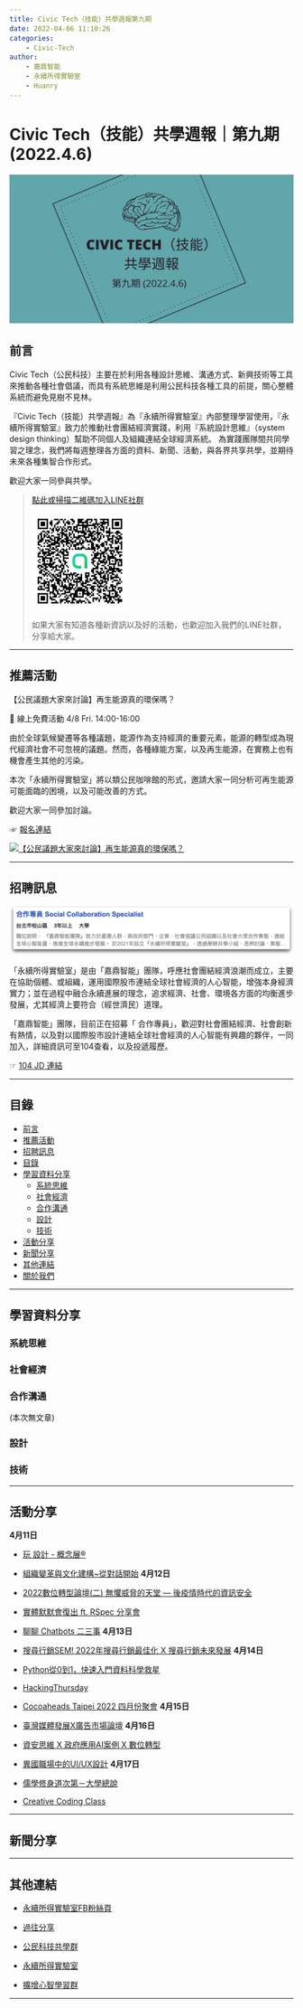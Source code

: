 ```yaml
---
title: Civic Tech（技能）共學週報第九期
date: 2022-04-06 11:10:26
categories:
	- Civic-Tech
author:
	- 嘉鼎智能
	- 永續所得實驗室
	- Huanry
---
```

# Civic Tech（技能）共學週報｜第九期 (2022.4.6)

![Civic-Tech-9](/img/ct/9.png)

## 前言

Civic Tech（公民科技）主要在於利用各種設計思維、溝通方式、新興技術等工具來推動各種社會倡議，而具有系統思維是利用公民科技各種工具的前提，關心整體系統而避免見樹不見林。

『Civic Tech（技能）共學週報』為『永續所得實驗室』內部整理學習使用，『永續所得實驗室』致力於推動社會團結經濟實踐，利用『系統設計思維』（system design thinking）幫助不同個人及組織連結全球經濟系統。
為實踐團隊間共同學習之理念，我們將每週整理各方面的資料、新聞、活動，與各界共享共學，並期待未來各種集智合作形式。

歡迎大家一同參與共學。

>[點此或掃描二維碼加入LINE社群](https://line.me/ti/g2/Dj4AkbdDsY6o4D_CdDUB6Q)
>
>[![公民科技共學群](/img/產品共學群.jpg)](https://line.me/ti/g2/Dj4AkbdDsY6o4D_CdDUB6Q)
>
>如果大家有知道各種新資訊以及好的活動，也歡迎加入我們的LINE社群，分享給大家。

---
## 推薦活動

【公民議題大家來討論】再生能源真的環保嗎？

🔶 線上免費活動 4/8 Fri. 14:00-16:00 

由於全球氣候變遷等各種議題，能源作為支持經濟的重要元素，能源的轉型成為現代經濟社會不可忽視的議題。然而，各種綠能方案，以及再生能源，在實務上也有機會產生其他的污染。

本次「永續所得實驗室」將以類公民咖啡館的形式，邀請大家一同分析可再生能源可能面臨的困境，以及可能改善的方式。

歡迎大家一同參加討論。

☞ [報名連結](https://bit.ly/380vToU)

[![【公民議題大家來討論】再生能源真的環保嗎？](https://static.accupass.com/eventbanner/2203280655591252799230.jpg)
](https://bit.ly/380vToU)

---
## 招聘訊息

[![104](/img/ct/104jd.png)](https://www.104.com.tw/job/7ajci?jobsource=company_job)

「永續所得實驗室」是由「嘉鼎智能」團隊，呼應社會團結經濟浪潮而成立，主要在協助個體、或組織，運用國際股市連結全球社會經濟的人心智能，增強本身經濟實力；並在過程中融合永續進展的理念，追求經濟、社會、環境各方面的均衡進步發展，尤其經濟上要符合（經世濟民）道理。

「嘉鼎智能」團隊，目前正在招募「 合作專員」，歡迎對社會團結經濟、社會創新有熱情，以及對以國際股市設計連結全球社會經濟的人心智能有興趣的夥伴，一同加入，詳細資訊可至104查看，以及投遞履歷。

☞ [104 JD 連結](https://www.104.com.tw/job/7ajci?jobsource=company_job)

---
## 目錄
- [前言](#前言)
- [推薦活動](#推薦活動)
- [招聘訊息](#招聘訊息)
- [目錄](#目錄)
- [學習資料分享](#學習資料分享)
	- [系統思維](#系統思維)
	- [社會經濟](#社會經濟)
	- [合作溝通](#合作溝通)
	- [設計](#設計)
	- [技術](#技術)
- [活動分享](#活動分享)
- [新聞分享](#新聞分享)
- [其他連結](#其他連結)
- [關於我們](#關於我們)

---
## 學習資料分享

### 系統思維




### 社會經濟



### 合作溝通

(本次無文章)

### 設計



### 技術



---
## 活動分享

**4月11日**
- [玩 設計 - 概念展®](https://www.accupass.com/event/2203220858101121309090)

- [組織變革與文化建構~從對話開始](https://www.accupass.com/event/2203100406486097737250)
**4月12日**
- [2022數位轉型論壇(二) 無懼威脅的天堂 — 後疫情時代的資訊安全](https://www.accupass.com/event/2203100223111929267451)

- [實體默默會復出 ft. RSpec 分享會](https://www.accupass.com/event/2203310717441513652935)

- [聊聊 Chatbots 二三事](https://chatbots.kktix.cc/events/chatbots-meetup-in-central-taiwan-020)
**4月13日**
- [搜尋行銷SEM! 2022年搜尋行銷最佳化 X 搜尋行銷未來發展](https://www.accupass.com/event/2203180901499613439090)
**4月14日**
- [Python從0到1，快速入門資料科學救星](https://www.accupass.com/event/2203160332211403612268)

- [HackingThursday](https://www.meetup.com/hackingthursday/events/284843495/)

- [Cocoaheads Taipei 2022 四月份聚會](https://cocoaheads-taipei.kktix.cc/events/20200414)
**4月15日**
- [臺灣媒體發展X廣告市場論壇](https://www.accupass.com/event/2203150816151903398977)
**4月16日**
- [資安思維 X 政府應用AI案例 X 數位轉型](https://www.accupass.com/event/2203031213512786993470)

- [異國職場中的UI/UX設計](https://www.accupass.com/event/2203070057508457846980)
**4月17日**
- [儒學修身道次第－大學總說](https://www.accupass.com/event/2203160308372012415085)

- [Creative Coding Class](https://www.accupass.com/event/2203261047511295902053)

---
## 新聞分享



---
## 其他連結

- [永續所得實驗室FB粉絲頁](https://www.facebook.com/%E6%B0%B8%E7%BA%8C%E6%89%80%E5%BE%97%E5%AF%A6%E9%A9%97%E5%AE%A4-102916798609139)

- [過往分享](/categories/產品（技能）學習週報)

- [公民科技共學群](https://line.me/ti/g2/Dj4AkbdDsY6o4D_CdDUB6Q?utm_source=invitation&utm_medium=link_copy&utm_campaign=default)

- [永續所得實驗室](https://line.me/ti/g2/asPFU-0w4o9MIRSBdb4gtg?utm_source=invitation&utm_medium=link_copy&utm_campaign=default)

- [擴增心智學習群](https://line.me/ti/g2/asPFU-0w4o9MIRSBdb4gtg?utm_source=invitation&utm_medium=link_copy&utm_campaign=default)

---